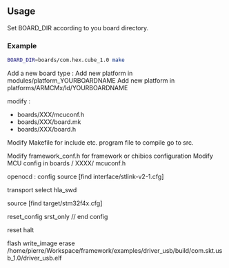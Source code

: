 ## Usage
Set BOARD_DIR according to you board directory.

### Example

```bash
BOARD_DIR=boards/com.hex.cube_1.0 make
```

Add a new board type :
Add new platform in modules/platform_YOURBOARDNAME
Add new platform in platforms/ARMCMx/ld/YOURBOARDNAME

modify :
 - boards/XXX/mcuconf.h
 - boards/XXX/board.mk
 - boards/XXX/board.h


Modify Makefile for include etc.
program file to compile go to src.

Modify framework_conf.h for framework or chibios configuration
Modify MCU config in boards / XXXX/ mcuconf.h


openocd :
config 
source [find interface/stlink-v2-1.cfg]

transport select hla_swd

source [find target/stm32f4x.cfg]

reset_config srst_only
// end config

reset halt

flash write_image erase /home/pierre/Workspace/framework/examples/driver_usb/build/com.skt.usb_1.0/driver_usb.elf